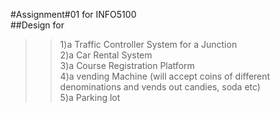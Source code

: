 #Assignment#01 for INFO5100<br>
##Design for<br>
>>1)a Traffic Controller System for a Junction<br>
>>2)a Car Rental System<br>
>>3)a Course Registration Platform<br>
>>4)a vending Machine (will accept coins of different denominations and vends out candies, soda etc)<br>
>>5)a Parking lot
